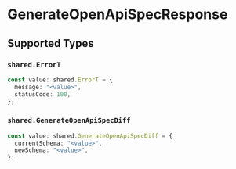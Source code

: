 # GenerateOpenApiSpecResponse


## Supported Types

### `shared.ErrorT`

```typescript
const value: shared.ErrorT = {
  message: "<value>",
  statusCode: 100,
};
```

### `shared.GenerateOpenApiSpecDiff`

```typescript
const value: shared.GenerateOpenApiSpecDiff = {
  currentSchema: "<value>",
  newSchema: "<value>",
};
```

